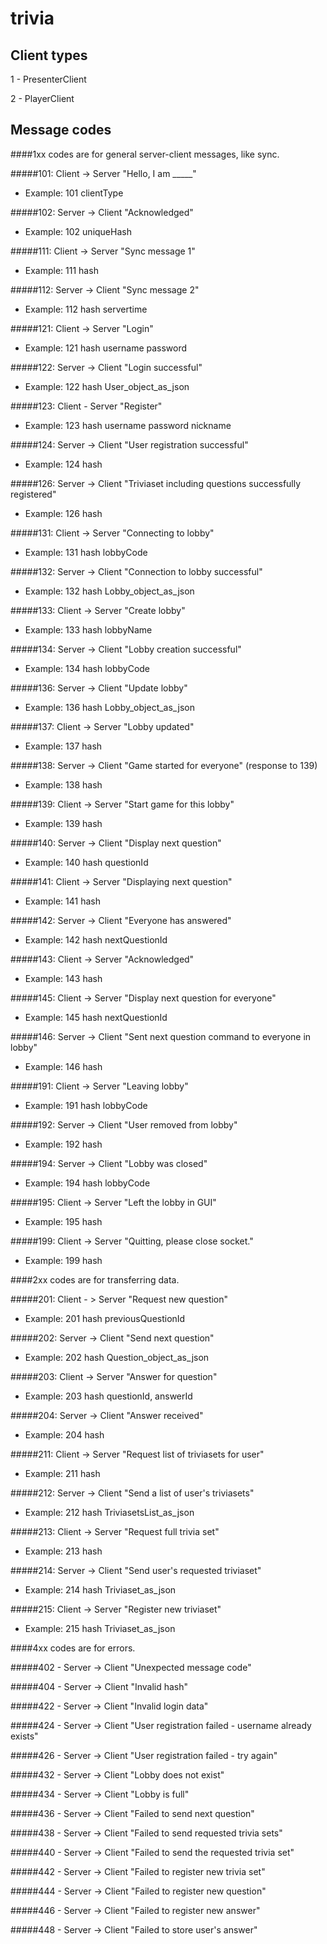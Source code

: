 # trivia



## Client types
1 - PresenterClient

2 - PlayerClient


## Message codes
####1xx codes are for general server-client messages, like sync.

#####101: Client -> Server "Hello, I am _____"
- Example: 101 clientType

#####102: Server -> Client "Acknowledged"
- Example: 102 uniqueHash

#####111: Client -> Server "Sync message 1"
- Example: 111 hash

#####112: Server -> Client "Sync message 2"
- Example: 112 hash servertime

#####121: Client -> Server "Login"
- Example: 121 hash username password

#####122: Server -> Client "Login successful"
- Example: 122 hash User_object_as_json

#####123: Client - Server "Register"
- Example: 123 hash username password nickname

#####124: Server -> Client "User registration successful"
- Example: 124 hash

#####126: Server -> Client "Triviaset including questions successfully registered"
- Example: 126 hash

#####131: Client -> Server "Connecting to lobby"
- Example: 131 hash lobbyCode

#####132: Server -> Client "Connection to lobby successful"
- Example: 132 hash Lobby_object_as_json

#####133: Client -> Server "Create lobby"
- Example: 133 hash lobbyName

#####134: Server -> Client "Lobby creation successful"
- Example: 134 hash lobbyCode

#####136: Server -> Client "Update lobby"
- Example: 136 hash Lobby_object_as_json

#####137: Client -> Server "Lobby updated"
- Example: 137 hash

#####138: Server -> Client "Game started for everyone" (response to 139)
- Example: 138 hash

#####139: Client -> Server "Start game for this lobby"
- Example: 139 hash

#####140: Server -> Client "Display next question"
- Example: 140 hash questionId

#####141: Client -> Server "Displaying next question"
- Example: 141 hash

#####142: Server -> Client "Everyone has answered"
- Example: 142 hash nextQuestionId

#####143: Client -> Server "Acknowledged"
- Example: 143 hash

#####145: Client -> Server "Display next question for everyone"
- Example: 145 hash nextQuestionId

#####146: Server -> Client "Sent next question command to everyone in lobby"
- Example: 146 hash

#####191: Client -> Server "Leaving lobby"
- Example: 191 hash lobbyCode

#####192: Server -> Client "User removed from lobby"
- Example: 192 hash

#####194: Server -> Client "Lobby was closed"
- Example: 194 hash lobbyCode

#####195: Client -> Server "Left the lobby in GUI"
- Example: 195 hash

#####199: Client -> Server "Quitting, please close socket."
- Example: 199 hash 

####2xx codes are for transferring data.

#####201: Client - > Server "Request new question"
- Example: 201 hash previousQuestionId

#####202: Server -> Client "Send next question"
- Example: 202 hash Question_object_as_json

#####203: Client -> Server "Answer for question"
- Example: 203 hash questionId, answerId

#####204: Server -> Client "Answer received"
- Example: 204 hash

#####211: Client -> Server "Request list of triviasets for user"
- Example: 211 hash

#####212: Server -> Client "Send a list of user's triviasets"
- Example: 212 hash TriviasetsList_as_json

#####213: Client -> Server "Request full trivia set"
- Example: 213 hash

#####214: Server -> Client "Send user's requested triviaset"
- Example: 214 hash Triviaset_as_json

#####215: Client -> Server "Register new triviaset"
- Example: 215 hash Triviaset_as_json

####4xx codes are for errors.

#####402 - Server -> Client "Unexpected message code"

#####404 - Server -> Client "Invalid hash"

#####422 - Server -> Client "Invalid login data"

#####424 - Server -> Client "User registration failed - username already exists"

#####426 - Server -> Client "User registration failed - try again"
 
#####432 - Server -> Client "Lobby does not exist"

#####434 - Server -> Client "Lobby is full"

#####436 - Server -> Client "Failed to send next question"

#####438 - Server -> Client "Failed to send requested trivia sets"

#####440 - Server -> Client "Failed to send the requested trivia set"

#####442 - Server -> Client "Failed to register new trivia set"

#####444 - Server -> Client "Failed to register new question"

#####446 - Server -> Client "Failed to register new answer"

#####448 - Server -> Client "Failed to store user's answer"